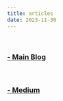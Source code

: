 ```yaml
---
title: articles
date: 2023-11-30
---
```


&nbsp;

### [- Main Blog](https://axect.github.io/blog)

&nbsp;

### [- Medium](https://medium.com/@edeftg)
